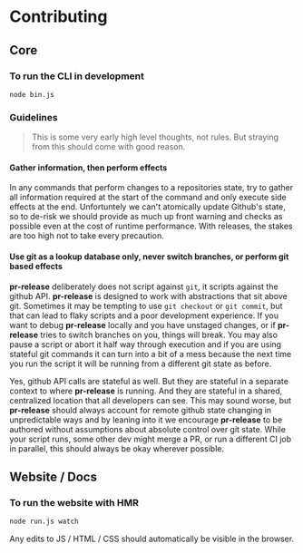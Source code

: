# Contributing

## Core

### To run the CLI in development

```
node bin.js
```

### Guidelines

> This is some very early high level thoughts, not rules.  But straying from this should come with good reason.

#### Gather information, then perform effects

In any commands that perform changes to a repositories state, try to gather all information required at the start of the command and only execute side effects at the end.  Unfortuntely we can't atomically update Github's state, so to de-risk we should provide as much up front warning and checks as possible even at the cost of runtime performance.  With releases, the stakes are too high not to take every precaution.

#### Use git as a lookup database only, never switch branches, or perform git based effects

**pr-release** deliberately does not script against `git`, it scripts against the github API.  **pr-release** is designed to work with abstractions that sit above git.  Sometimes it may be tempting to use `git checkout` or `git commit`, but that can lead to flaky scripts and a poor development experience.  If you want to debug **pr-release** locally and you have unstaged changes, or if **pr-release** tries to switch branches on you, things will break.  You may also pause a script or abort it half way through execution and if you are using stateful git commands it can turn into a bit of a mess because the next time you run the script it will be running from a different git state as before.

Yes, github API calls are stateful as well.  But they are stateful in a separate context to where **pr-release** is running.  And they are stateful in a shared, centralized location that all developers can see.  This may sound worse, but **pr-release** should always account for remote github state changing in unpredictable ways and by leaning into it we encourage **pr-release** to be authored without assumptions about absolute control over git state.  While your script runs, some other dev might merge a PR, or run a different CI job in parallel, this should always be okay wherever possible.

## Website / Docs

### To run the website with HMR

```bash
node run.js watch
```

Any edits to JS / HTML / CSS should automatically be visible in the browser.
